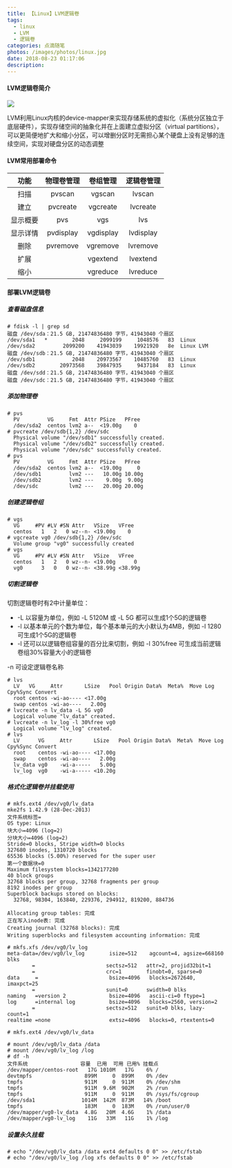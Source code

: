 ```yaml
---
title: 【Linux】LVM逻辑卷
tags:
  - linux
  - LVM
  - 逻辑卷
categories: 点滴随笔
photos: /images/photos/linux.jpg
date: 2018-08-23 01:17:06
description:
---
```


#### LVM逻辑卷简介

![](/images/20180823/20180823_01.jpg)

LVM利用Linux内核的device-mapper来实现存储系统的虚拟化（系统分区独立于底层硬件），实现存储空间的抽象化并在上面建立虚拟分区（virtual partitions），可以更简便地扩大和缩小分区，可以增删分区时无需担心某个硬盘上没有足够的连续空间，实现对硬盘分区的动态调整

#### LVM常用部署命令

| 功能 | 物理卷管理 | 卷组管理 | 逻辑卷管理 |
| :---: | :---: | :---: | :---: |
| 扫描 | pvscan | vgscan | lvscan |
| 建立 | pvcreate | vgcreate | lvcreate |
| 显示概要 | pvs | vgs | lvs |
| 显示详情 | pvdisplay | vgdisplay | lvdisplay |
| 删除 | pvremove | vgremove | lvremove |
| 扩展 |  | vgextend | lvextend |
| 缩小 |  | vgreduce | lvreduce |

<!--more-->

#### 部署LVM逻辑卷

##### 查看磁盘信息

    # fdisk -l | grep sd
    磁盘 /dev/sda：21.5 GB, 21474836480 字节，41943040 个扇区
    /dev/sda1   *        2048     2099199     1048576   83  Linux
    /dev/sda2         2099200    41943039    19921920   8e  Linux LVM
    磁盘 /dev/sdb：21.5 GB, 21474836480 字节，41943040 个扇区
    /dev/sdb1            2048    20973567    10485760   83  Linux
    /dev/sdb2        20973568    39847935     9437184   83  Linux
    磁盘 /dev/sdd：21.5 GB, 21474836480 字节，41943040 个扇区
    磁盘 /dev/sdc：21.5 GB, 21474836480 字节，41943040 个扇区

##### 添加物理卷

    # pvs
      PV         VG     Fmt  Attr PSize   PFree
      /dev/sda2  centos lvm2 a--  <19.00g    0 
    # pvcreate /dev/sdb{1,2} /dev/sdc
      Physical volume "/dev/sdb1" successfully created.
      Physical volume "/dev/sdb2" successfully created.
      Physical volume "/dev/sdc" successfully created.
    # pvs
      PV         VG     Fmt  Attr PSize   PFree 
      /dev/sda2  centos lvm2 a--  <19.00g     0 
      /dev/sdb1         lvm2 ---   10.00g 10.00g
      /dev/sdb2         lvm2 ---    9.00g  9.00g
      /dev/sdc          lvm2 ---   20.00g 20.00g

##### 创建逻辑卷组

    # vgs
      VG     #PV #LV #SN Attr   VSize   VFree
      centos   1   2   0 wz--n- <19.00g    0 
    # vgcreate vg0 /dev/sdb{1,2} /dev/sdc
      Volume group "vg0" successfully created
    # vgs
      VG     #PV #LV #SN Attr   VSize   VFree  
      centos   1   2   0 wz--n- <19.00g      0 
      vg0      3   0   0 wz--n- <38.99g <38.99g

##### 切割逻辑卷

切割逻辑卷时有2中计量单位：

* -L 以容量为单位，例如 -L 5120M 或 -L 5G 都可以生成1个5G的逻辑卷
* -l 以基本单元的个数为单位，每个基本单元的大小默认为4MB，例如 -l 1280 可生成1个5G的逻辑卷
* -l 还可以以逻辑卷组容量的百分比来切割，例如 -l 30%free 可生成当前逻辑卷组30%容量大小的逻辑卷

-n 可设定逻辑卷名称

    # lvs
      LV   VG     Attr       LSize   Pool Origin Data%  Meta%  Move Log Cpy%Sync Convert
      root centos -wi-ao---- <17.00g                                                    
      swap centos -wi-ao----   2.00g                                                    
    # lvcreate -n lv_data -L 5G vg0
      Logical volume "lv_data" created.
    # lvcreate -n lv_log -l 30%free vg0
      Logical volume "lv_log" created.
    # lvs
      LV      VG     Attr       LSize   Pool Origin Data%  Meta%  Move Log Cpy%Sync Convert
      root    centos -wi-ao---- <17.00g                                                    
      swap    centos -wi-ao----   2.00g                                                    
      lv_data vg0    -wi-a-----   5.00g                                                    
      lv_log  vg0    -wi-a----- <10.20g 

##### 格式化逻辑卷并挂载使用

    # mkfs.ext4 /dev/vg0/lv_data 
    mke2fs 1.42.9 (28-Dec-2013)
    文件系统标签=
    OS type: Linux
    块大小=4096 (log=2)
    分块大小=4096 (log=2)
    Stride=0 blocks, Stripe width=0 blocks
    327680 inodes, 1310720 blocks
    65536 blocks (5.00%) reserved for the super user
    第一个数据块=0
    Maximum filesystem blocks=1342177280
    40 block groups
    32768 blocks per group, 32768 fragments per group
    8192 inodes per group
    Superblock backups stored on blocks: 
      32768, 98304, 163840, 229376, 294912, 819200, 884736

    Allocating group tables: 完成                            
    正在写入inode表: 完成                            
    Creating journal (32768 blocks): 完成
    Writing superblocks and filesystem accounting information: 完成 

    # mkfs.xfs /dev/vg0/lv_log
    meta-data=/dev/vg0/lv_log        isize=512    agcount=4, agsize=668160 blks
            =                       sectsz=512   attr=2, projid32bit=1
            =                       crc=1        finobt=0, sparse=0
    data     =                       bsize=4096   blocks=2672640, imaxpct=25
            =                       sunit=0      swidth=0 blks
    naming   =version 2              bsize=4096   ascii-ci=0 ftype=1
    log      =internal log           bsize=4096   blocks=2560, version=2
            =                       sectsz=512   sunit=0 blks, lazy-count=1
    realtime =none                   extsz=4096   blocks=0, rtextents=0

    # mkfs.ext4 /dev/vg0/lv_data 

    # mount /dev/vg0/lv_data /data
    # mount /dev/vg0/lv_log /log
    # df -h
    文件系统                 容量  已用  可用 已用% 挂载点
    /dev/mapper/centos-root   17G 1010M   17G    6% /
    devtmpfs                 899M     0  899M    0% /dev
    tmpfs                    911M     0  911M    0% /dev/shm
    tmpfs                    911M  9.6M  902M    2% /run
    tmpfs                    911M     0  911M    0% /sys/fs/cgroup
    /dev/sda1               1014M  142M  873M   14% /boot
    tmpfs                    183M     0  183M    0% /run/user/0
    /dev/mapper/vg0-lv_data  4.8G   20M  4.6G    1% /data
    /dev/mapper/vg0-lv_log    11G   33M   11G    1% /log

#####  设置永久挂载

    # echo "/dev/vg0/lv_data /data ext4 defaults 0 0" >> /etc/fstab 
    # echo "/dev/vg0/lv_log /log xfs defaults 0 0" >> /etc/fstab


